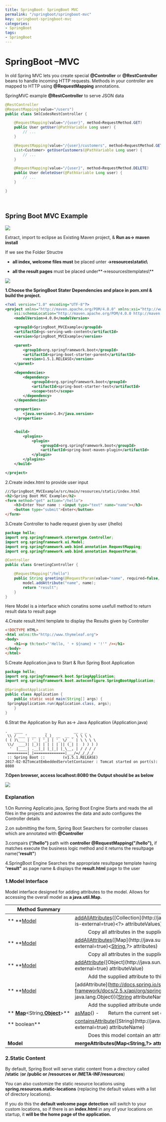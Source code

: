 ```yaml
---
title: SpringBoot- SpringBoot MVC
permalink: "/springboot/springboot-mvc"
key: springboot-springboot-mvc
categories:
- SpringBoot
tags:
- SpringBoot
---
```


SpringBoot –MVC 
==================

In old Spring MVC lets you create special **@Controller** or
**@RestController** beans to handle incoming HTTP requests. Methods in your
controller are mapped to HTTP using **@RequestMapping** annotations.

SpringMVC example **@RestController** to serve JSON data
```java
@RestController
@RequestMapping(value="/users")
public class SmlCodesRestController {

    @RequestMapping(value="/{user}", method=RequestMethod.GET)
    public User getUser(@PathVariable Long user) {
        // ...
    }

    @RequestMapping(value="/{user}/customers", method=RequestMethod.GET)
    List<Customer> getUserCustomers(@PathVariable Long user) {
        // ...
    }

    @RequestMapping(value="/{user}", method=RequestMethod.DELETE)
    public User deleteUser(@PathVariable Long user) {
        // ...
    }

}
```

<br>


Spring Boot MVC Example
-----------------------

![](media/277bfe6a73e396c44f6fcb56c90a793c.png)

Extract, import to eclipse as Existing Maven project, & **Run as→ maven
install**

If we see the Folder Structre

-   **all index, welcome files must** be placed unter **→resources\\static\\**

-   **all the result pages** must be placed under**→resources\\templates\\**

![](media/bf5bec36a086ffea38dfb1b4abd0d261.png)

**1.Choose the SpringBoot Stater Dependencies and place in pom.xml & build the
project.**
```xml
<?xml version="1.0" encoding="UTF-8"?>
<project xmlns="http://maven.apache.org/POM/4.0.0" xmlns:xsi="http://www.w3.org/2001/XMLSchema-instance"
    xsi:schemaLocation="http://maven.apache.org/POM/4.0.0 http://maven.apache.org/xsd/maven-4.0.0.xsd">
    <modelVersion>4.0.0</modelVersion>

    <groupId>SpringBoot_MVCExample</groupId>
    <artifactId>gs-serving-web-content</artifactId>
    <version>SpringBoot_MVCExample</version>

    <parent>
        <groupId>org.springframework.boot</groupId>
        <artifactId>spring-boot-starter-parent</artifactId>
        <version>1.5.1.RELEASE</version>
    </parent>

    <dependencies>
        <dependency>
            <groupId>org.springframework.boot</groupId>
            <artifactId>spring-boot-starter-test</artifactId>
            <scope>test</scope>
        </dependency>
    </dependencies>

    <properties>
        <java.version>1.8</java.version>
    </properties>


    <build>
        <plugins>
            <plugin>
                <groupId>org.springframework.boot</groupId>
                <artifactId>spring-boot-maven-plugin</artifactId>
            </plugin>
        </plugins>
    </build>

</project>
```


2.Create index.html to provide user input
```html
///SpringBoot_MVCExample/src/main/resources/static/index.html
<h2>Spring Boot MVC Example</h2>
<form method="get" action="/hello">
	<h3>Enter Your name : <input type="text" name="name"></h3>
	<button type="submit">Enter</button>
</form>
```


3.Create Controller to hadle request given by user (/hello)
```java
package hello;
import org.springframework.stereotype.Controller;
import org.springframework.ui.Model;
import org.springframework.web.bind.annotation.RequestMapping;
import org.springframework.web.bind.annotation.RequestParam;

@Controller
public class GreetingController {

    @RequestMapping("/hello")
    public String greeting(@RequestParam(value="name", required=false, defaultValue="World") String name, Model model) {
        model.addAttribute("name", name);
        return "result";
    }
}
```
Here Model is a interface which conatins some usefull method to return result data to result page
	
4.Create result.html template to display the Results given by Controller
```html
<!DOCTYPE HTML>
<html xmlns:th="http://www.thymeleaf.org">
<body>
    <h1><p th:text="'Hello, ' + ${name} + '!'" /></h1>
</body>
</html>
```

5.Create Application.java to Start & Run Spring Boot Application
```java
package hello;
import org.springframework.boot.SpringApplication;
import org.springframework.boot.autoconfigure.SpringBootApplication;

@SpringBootApplication
public class Application {
	public static void main(String[] args) {
 SpringApplication.run(Application.class, args);
	}
}
```

6.Strat the Application by Run as→ Java Application (Application.java)
```dos
.   ____          _            __ _ _
 \\ / ___'_ __ _ _(_)_ __  __ _ \ \ \ \
( ( )\___ | '_ | '_| | '_ \/ _` | \ \ \ \
 \\/  ___)| |_)| | | | | || (_| |  ) ) ) )
  '  |____| .__|_| |_|_| |_\__, | / / / /
 =========|_|==============|___/=/_/_/_/
 :: Spring Boot ::        (v1.5.1.RELEASE)
2017-02-02TomcatEmbeddedServletContainer : Tomcat started on port(s): 8080
```


**7.Open browser, access localhost:8080 the Output should be as below**

![](media/d590d5ed2e4c6268aef8be23eb58aed9.png)



### Explanation

1.On Running Applicatio.java, Spring Boot Engine Starts and reads the all files
in the projects and autowires the data and auto configures the Controller
details

2.on submitting the form, Spring Boot Searchers for controller classes which are
annotated with **@Controller**

3.compairs **(“/hello")** path with **controller @RequestMapping("/hello"),**
if matches execute the business logic method and it returns the resultpage
name(“**result"**)

4.SpringBoot Engine Searches the appropriate resultpage template having
“**result"** as page name & displays the **result.html** page to the user

### 1.Model Interface

Model interface designed for adding attributes to the model. Allows for
accessing the overall model as **a java.util.Map.**

| **Method Summary**                                                                                                                                                                             |                                                                                                                                                                                                                                                                                                                                                                                                                                                             |
|------------------------------------------------------------------------------------------------------------------------------------------------------------------------------------------------|-------------------------------------------------------------------------------------------------------------------------------------------------------------------------------------------------------------------------------------------------------------------------------------------------------------------------------------------------------------------------------------------------------------------------------------------------------------|
| ** **[Model](http://docs.spring.io/spring-framework/docs/2.5.x/api/org/springframework/ui/Model.html)                                                                                          | [addAllAttributes](http://docs.spring.io/spring-framework/docs/2.5.x/api/org/springframework/ui/Model.html#addAllAttributes(java.util.Collection))([Collection](http://java.sun.com/javase/6/docs/api/java/util/Collection.html?is-external=true)<?> attributeValues)                                                                                                                                                                                     |
|                                                                                                                                                                                                |           Copy all attributes in the supplied Collection into this Map,                                                                                                                                                                                                                                                                                                                                                                                     |
| ** **[Model](http://docs.spring.io/spring-framework/docs/2.5.x/api/org/springframework/ui/Model.html)                                                                                          | [addAllAttributes](http://docs.spring.io/spring-framework/docs/2.5.x/api/org/springframework/ui/Model.html#addAllAttributes(java.util.Map))([Map](http://java.sun.com/javase/6/docs/api/java/util/Map.html?is-external=true)<[String](http://java.sun.com/javase/6/docs/api/java/lang/String.html?is-external=true),?> attributes)                                                                                                                        |
|                                                                                                                                                                                                |           Copy all attributes in the supplied Map into this Map.                                                                                                                                                                                                                                                                                                                                                                                            |
| ** **[Model](http://docs.spring.io/spring-framework/docs/2.5.x/api/org/springframework/ui/Model.html)                                                                                          | [addAttribute](http://docs.spring.io/spring-framework/docs/2.5.x/api/org/springframework/ui/Model.html#addAttribute(java.lang.Object))([Object](http://java.sun.com/javase/6/docs/api/java/lang/Object.html?is-external=true) attributeValue)                                                                                                                                                                                                               |
|                                                                                                                                                                                                |           Add the supplied attribute to this Map using a [generated name](http://docs.spring.io/spring-framework/docs/2.5.x/api/org/springframework/core/Conventions.html#getVariableName(java.lang.Object)).                                                                                                                                                                                                                                               |
| ** **[Model](http://docs.spring.io/spring-framework/docs/2.5.x/api/org/springframework/ui/Model.html)                                                                                          | [addAttribute](http://docs.spring.io/spring-framework/docs/2.5.x/api/org/springframework/ui/Model.html#addAttribute(java.lang.String, java.lang.Object))([String](http://java.sun.com/javase/6/docs/api/java/lang/String.html?is-external=true) attributeName, [Object](http://java.sun.com/javase/6/docs/api/java/lang/Object.html?is-external=true) attributeValue)                                                                                       |
|                                                                                                                                                                                                |           Add the supplied attribute under the supplied name.                                                                                                                                                                                                                                                                                                                                                                                               |
| ** **[Map](http://java.sun.com/javase/6/docs/api/java/util/Map.html?is-external=true)**<String,**[Object](http://java.sun.com/javase/6/docs/api/java/lang/Object.html?is-external=true)**>** | [asMap](http://docs.spring.io/spring-framework/docs/2.5.x/api/org/springframework/ui/Model.html#asMap())() -       Return the current set of model attributes as a Map.                                                                                                                                                                                                                                                                                     |
| ** boolean**                                                                                                                                                                                   | [containsAttribute](http://docs.spring.io/spring-framework/docs/2.5.x/api/org/springframework/ui/Model.html#containsAttribute(java.lang.String))([String](http://java.sun.com/javase/6/docs/api/java/lang/String.html?is-external=true) attributeName)                                                                                                                                                                                                      |
|                                                                                                                                                                                                |           Does this model contain an attribute of the given name?                                                                                                                                                                                                                                                                                                                                                                                           |
| **Model**                                                                                                                                                                                      | **mergeAttributes(Map<String,?> attributes)**                                                                                                                                                                                                                                                                                                                                                                                                             |

### 2.Static Content

By default, Spring Boot will serve static content from a directory called
**/static** (**or /public or /resources or /META-INF/resources**)

You can also customize the static resource locations using
**spring.resources.static-locations** (replacing the default values with a list
of directory locations).

If you do this the **default welcome page detection** will switch to your custom
locations, so if there is an **index.html** in any of your locations on startup,
it **will be the home page of the application.**
